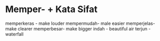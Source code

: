 # Memper- + Kata Sifat
memperkeras -  make louder
mempermudah- male easier 
memperjelas- make clearer
memperbesar- make bigger
indah - beautiful
air terjun - waterfall